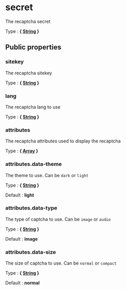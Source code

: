 # secret

The recaptcha secret

Type : **{ [String](http://php.net/manual/en/language.types.string.php) }**



## Public properties


### sitekey

The recaptcha sitekey

Type : **{ [String](http://php.net/manual/en/language.types.string.php) }**


### lang

The recaptcha lang to use

Type : **{ [String](http://php.net/manual/en/language.types.string.php) }**


### attributes

The recaptcha attributes used to display the recaptcha

Type : **{ [Array](http://php.net/manual/en/language.types.array.php) }**


### attributes.data-theme

The theme to use. Can be `dark` or `light`

Type : **{ [String](http://php.net/manual/en/language.types.string.php) }**

Default : **light**


### attributes.data-type

The type of captcha to use. Can be `image` or `audio`

Type : **{ [String](http://php.net/manual/en/language.types.string.php) }**

Default : **image**


### attributes.data-size

The size of captcha to use. Can be `normal` or `compact`

Type : **{ [String](http://php.net/manual/en/language.types.string.php) }**

Default : **normal**